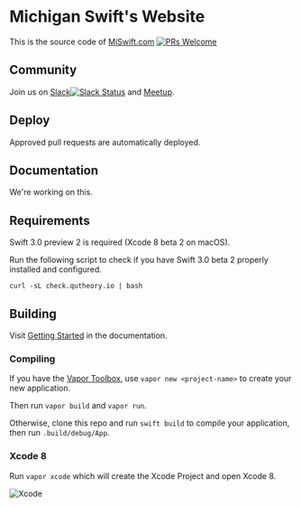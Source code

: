 # Michigan Swift's Website

This is the source code of [MiSwift.com](http://www.miswift.com) [![PRs Welcome](https://img.shields.io/badge/prs-welcome-brightgreen.svg?style=flat-square)](http://makeapullrequest.com)

## Community 

Join us on [Slack](http://bit.ly/miswift)[![Slack Status](https://aaswift.herokuapp.com/badge.svg?style=flat-square)](https://aaswift.herokuapp.com) and [Meetup](http://www.meetup.com/mi-swift).

## Deploy

Approved pull requests are automatically deployed. 

## Documentation

We're working on this.

## Requirements

Swift 3.0 preview 2 is required (Xcode 8 beta 2 on macOS). 

Run the following script to check if you have Swift 3.0 beta 2 properly installed and configured.

```
curl -sL check.qutheory.io | bash
```

## Building

Visit [Getting Started](http://docs.qutheory.io) in the documentation.

### Compiling

If you have the [Vapor Toolbox](https://github.com/qutheory/vapor-toolbox), use `vapor new <project-name>` to create your new application.

Then run `vapor build` and `vapor run`.

Otherwise, clone this repo and run `swift build` to compile your application, then run `.build/debug/App`.

### Xcode 8

Run `vapor xcode` which will create the Xcode Project and open Xcode 8.

![Xcode](https://cloud.githubusercontent.com/assets/1342803/15592631/3e740df8-2373-11e6-8624-3c89260322aa.png)

